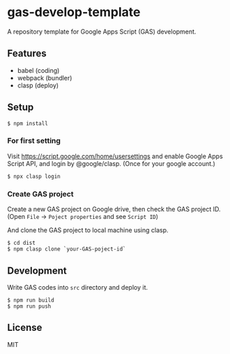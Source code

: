 # gas-develop-template

A repository template for Google Apps Script (GAS) development.

## Features

* babel (coding)
* webpack (bundler)
* clasp (deploy)

## Setup

```
$ npm install
```

### For first setting

Visit https://script.google.com/home/usersettings and enable Google Apps Script API, and login by @google/clasp. (Once for your google account.)

```
$ npx clasp login
```

### Create GAS project

Create a new GAS project on Google drive, then check the GAS project ID. (Open `File` -> `Poject properties` and see `Script ID`)

And clone the GAS project to local machine using clasp.

```
$ cd dist
$ npm clasp clone `your-GAS-poject-id`
```

## Development

Write GAS codes into `src` directory and deploy it.

```
$ npm run build
$ npm run push
```

## License

MIT
